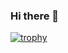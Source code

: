### Hi there 👋

<!--
**gogeorge/gogeorge** is a ✨ _special_ ✨ repository because its `README.md` (this file) appears on your GitHub profile.

Here are some ideas to get you started:

- 🔭 I’m currently working on ...
- 🌱 I’m currently learning ...
- 👯 I’m looking to collaborate on ...
- 🤔 I’m looking for help with ...
- 📫 How to reach me: ...
- ⚡ Fun fact: ...
-->


[![trophy](https://github-profile-trophy.vercel.app/?username=gogeorge&title=Experience,Commits,Stars,Followers,Repositories,MultiLanguage&theme=juicyfresh&no-frame=true)](https://github.com/ryo-ma/github-profile-trophy)

